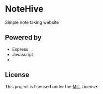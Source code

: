 # NoteHive
 Simple note taking website


## Powered by
- Express
- Javascript
- 
## License 
 This project is licensed under the [MIT](LICENSE) License.
